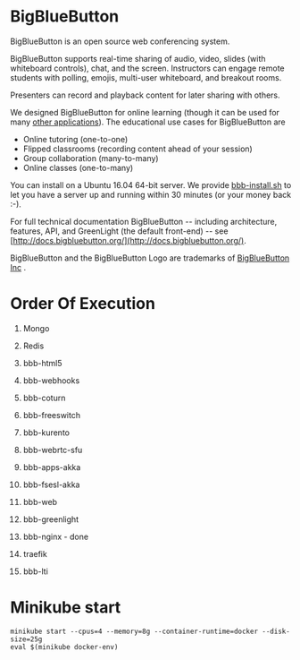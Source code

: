 BigBlueButton
=============
BigBlueButton is an open source web conferencing system.  

BigBlueButton supports real-time sharing of audio, video, slides (with whiteboard controls), chat, and the screen.  Instructors can engage remote students with polling, emojis, multi-user whiteboard, and breakout rooms.  

Presenters can record and playback content for later sharing with others.

We designed BigBlueButton for online learning (though it can be used for many [other applications](http://www.c4isrnet.com/story/military-tech/disa/2015/02/11/disa-to-save-12m-defense-collaboration-services/23238997/)).  The educational use cases for BigBlueButton are

  * Online tutoring (one-to-one)
  * Flipped classrooms (recording content ahead of your session)
  * Group collaboration (many-to-many)
  * Online classes (one-to-many)

You can install on a Ubuntu 16.04 64-bit server.  We provide [bbb-install.sh](https://github.com/bigbluebutton/bbb-install) to let you have a server up and running within 30 minutes (or your money back :-).

For full technical documentation BigBlueButton -- including architecture, features, API, and GreenLight (the default front-end) -- see [http://docs.bigbluebutton.org/](http://docs.bigbluebutton.org/).

BigBlueButton and the BigBlueButton Logo are trademarks of [BigBlueButton Inc](http://bigbluebutton.org) .



# Order Of Execution
1. Mongo
2. Redis
3. bbb-html5
4. bbb-webhooks
5. bbb-coturn
6. bbb-freeswitch
7. bbb-kurento

8. bbb-webrtc-sfu
9. bbb-apps-akka
10. bbb-fsesl-akka
11. bbb-web
12. bbb-greenlight
13. bbb-nginx - done
14. traefik
15. bbb-lti

# Minikube start

```
minikube start --cpus=4 --memory=8g --container-runtime=docker --disk-size=25g 
eval $(minikube docker-env)

```
